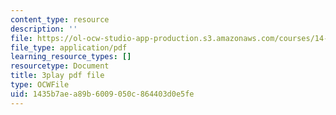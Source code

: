 ```yaml
---
content_type: resource
description: ''
file: https://ol-ocw-studio-app-production.s3.amazonaws.com/courses/14-01-principles-of-microeconomics-fall-2018/1435b7aea89b6009050c864403d0e5fe_FJVOh57UxL8.pdf
file_type: application/pdf
learning_resource_types: []
resourcetype: Document
title: 3play pdf file
type: OCWFile
uid: 1435b7ae-a89b-6009-050c-864403d0e5fe
---
```

